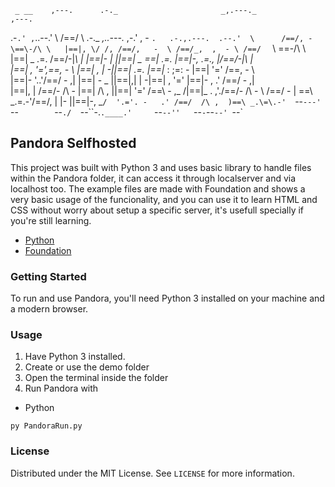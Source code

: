 <!-- Pandora Selfhosted Web Server -->

     _ __    ,---.      .-._                       _,.---._                  ,---.      
  .-`.' ,`..--.'  \    /==/ \  .-._  _,..---._   ,-.' , -  `.   .-.,.---.  .--.'  \     
 /==/, -   \==\-/\ \   |==|, \/ /, /==/,   -  \ /==/_,  ,  - \ /==/  `   \ \==\-/\ \    
|==| _ .=. /==/-|_\ |  |==|-  \|  ||==|   _   _\==|   .=.     |==|-, .=., |/==/-|_\ |   
|==| , '=',\==\,   - \ |==| ,  | -||==|  .=.   |==|_ : ;=:  - |==|   '='  /\==\,   - \  
|==|-  '..'/==/ -   ,| |==| -   _ ||==|,|   | -|==| , '='     |==|- ,   .' /==/ -   ,|  
|==|,  |  /==/-  /\ - \|==|  /\ , ||==|  '='   /\==\ -    ,_ /|==|_  . ,'./==/-  /\ - \ 
/==/ - |  \==\ _.\=\.-'/==/, | |- ||==|-,   _`/  '.='. -   .' /==/  /\ ,  )==\ _.\=\.-' 
`--`---'   `--`        `--`./  `--``-.`.____.'     `--`--''   `--`-`--`--' `--`  

## Pandora Selfhosted
This project was built with Python 3 and uses basic library to handle files within the Pandora folder, it can access it through localserver and via localhost too. The example files are made with Foundation and shows a very basic usage of the funcionality, and you can use it to learn HTML and CSS without worry about setup a specific server, it's usefull specially if you're still learning.

* [Python](https://www.python.org/)
* [Foundation](https://get.foundation/index.html)

<!-- GETTING STARTED -->
### Getting Started

To run and use Pandora, you'll need Python 3 installed on your machine and a modern browser.

### Usage

1. Have Python 3 installed.
2. Create or use the demo folder
3. Open the terminal inside the folder
4. Run Pandora with
* Python
```
py PandoraRun.py
```

<!-- LICENSE -->
### License

Distributed under the MIT License. See `LICENSE` for more information.